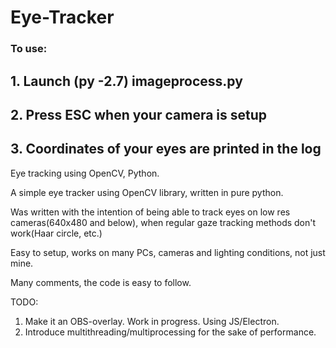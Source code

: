 # Eye-Tracker
### To use:
## 1. Launch (py -2.7) imageprocess.py
## 2. Press ESC when your camera is setup
## 3. Coordinates of your eyes are printed in the log
Eye tracking using OpenCV, Python.

A simple eye tracker using OpenCV library, written in pure python.

Was written with the intention of being able to track eyes on low res cameras(640x480 and below), when regular gaze tracking methods don't work(Haar circle, etc.)

Easy to setup, works on many PCs, cameras and lighting conditions, not just mine.

Many comments, the code is easy to follow.

TODO:

1. Make it an OBS-overlay. Work in progress. Using JS/Electron.
2. Introduce multithreading/multiprocessing for the sake of performance.
